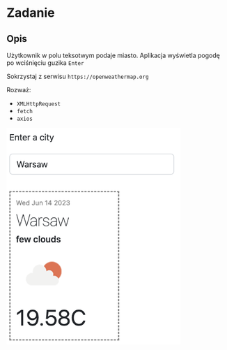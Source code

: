 
# Zadanie
## Opis
Użytkownik w polu teksotwym podaje miasto. Aplikacja wyświetla pogodę po wciśnięciu guzika `Enter`

Sokrzystaj z serwisu `https://openweathermap.org`

Rozważ:
- `XMLHttpRequest`
- `fetch`
- `axios`

<img src="../images/ajax/example.png" width="400">